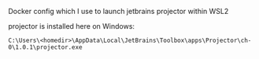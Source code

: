 Docker config which I use to launch jetbrains projector within WSL2

projector is installed here on Windows:

`C:\Users\<homedir>\AppData\Local\JetBrains\Toolbox\apps\Projector\ch-0\1.0.1\projector.exe`


